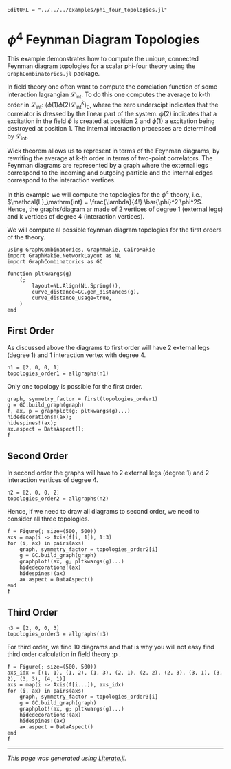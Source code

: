 ```@meta
EditURL = "../../../examples/phi_four_topologies.jl"
```

# $ϕ^4$ Feynman Diagram Topologies

This example demonstrates how to compute the unique, connected Feynman diagram topologies
for a scalar phi-four theory using the `GraphCombinatorics.jl` package.

In field theory one often want to compute the correlation function of some interaction lagrangian $\mathcal{L}_\mathrm{int}$. To do this one computes the average to k-th order in $\mathcal{L}_\mathrm{int}$: $\langle \phi(1) \bar{\phi}(2) \mathcal{L}_\mathrm{int}^k \rangle_0$, where the zero underscipt indicates that the correlator is dressed by the linear part of the system. $\bar{\phi}(2)$ indicates that a excitation in the field $\phi$ is created at position 2 and $\bar{\phi}(1)$ a excitation being destroyed at position 1. The internal interaction processes are determined by $\mathcal{L}_\mathrm{int}$.

Wick theorem allows us to represent in terms of the Feynman diagrams, by rewriting the average at k-th order in terms of two-point correlators. The Feynman diagrams are represented by a graph where the external legs correspond to the incoming and outgoing particle and the internal edges correspond to the interaction vertices.

In this example we will compute the topologies for the $\phi^4$ theory, i.e., $\mathcal{L}_\mathrm{int} = \frac{\lambda}{4!} \bar{\phi}^2 \phi^2$. Hence, the graphs/diagram ar made of 2 vertices of degree 1 (external legs) and k vertices of degree 4 (interaction vertices).

We will compute al possible feynman diagram topologies for the first orders of the theory.

````@example phi_four_topologies
using GraphCombinatorics, GraphMakie, CairoMakie
import GraphMakie.NetworkLayout as NL
import GraphCombinatorics as GC

function pltkwargs(g)
    (;
        layout=NL.Align(NL.Spring()),
        curve_distance=GC.gen_distances(g),
        curve_distance_usage=true,
    )
end
````

## First Order
As discussed above the diagrams to first order will have 2 external legs (degree 1) and 1 interaction vertex with degree 4.

````@example phi_four_topologies
n1 = [2, 0, 0, 1]
topologies_order1 = allgraphs(n1)
````

Only one topology is possible for the first order.

````@example phi_four_topologies
graph, symmetry_factor = first(topologies_order1)
g = GC.build_graph(graph)
f, ax, p = graphplot(g; pltkwargs(g)...)
hidedecorations!(ax);
hidespines!(ax);
ax.aspect = DataAspect();
f
````

## Second Order

In second order the graphs will have to 2 external legs (degree 1) and 2 interaction vertices of degree 4.

````@example phi_four_topologies
n2 = [2, 0, 0, 2]
topologies_order2 = allgraphs(n2)
````

Hence, if we need to draw all diagrams to second order, we need to consider all three topologies.

````@example phi_four_topologies
f = Figure(; size=(500, 500))
axs = map(i -> Axis(f[i, 1]), 1:3)
for (i, ax) in pairs(axs)
    graph, symmetry_factor = topologies_order2[i]
    g = GC.build_graph(graph)
    graphplot!(ax, g; pltkwargs(g)...)
    hidedecorations!(ax)
    hidespines!(ax)
    ax.aspect = DataAspect()
end
f
````

## Third Order

````@example phi_four_topologies
n3 = [2, 0, 0, 3]
topologies_order3 = allgraphs(n3)
````

For third order, we find 10 diagrams and that is why you will not easy find third order calculation in field theory :p .

````@example phi_four_topologies
f = Figure(; size=(500, 500))
axs_idx = [(1, 1), (1, 2), (1, 3), (2, 1), (2, 2), (2, 3), (3, 1), (3, 2), (3, 3), (4, 1)]
axs = map(i -> Axis(f[i...]), axs_idx)
for (i, ax) in pairs(axs)
    graph, symmetry_factor = topologies_order3[i]
    g = GC.build_graph(graph)
    graphplot!(ax, g; pltkwargs(g)...)
    hidedecorations!(ax)
    hidespines!(ax)
    ax.aspect = DataAspect()
end
f
````

---

*This page was generated using [Literate.jl](https://github.com/fredrikekre/Literate.jl).*

